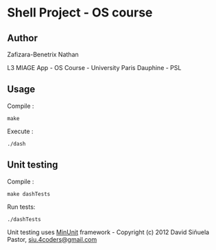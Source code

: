 # Shell Project - OS course

## Author

Zafizara-Benetrix Nathan

L3 MIAGE App - OS Course - University Paris Dauphine - PSL

## Usage

Compile :

	make
Execute :

	./dash

## Unit testing

Compile :

	make dashTests
Run tests:

	./dashTests
Unit testing uses [MinUnit](https://github.com/siu/minunit) framework - Copyright (c) 2012 David Siñuela Pastor, siu.4coders@gmail.com

